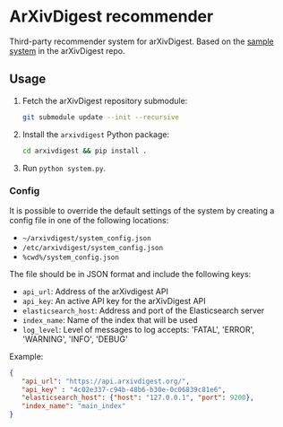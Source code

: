 # ArXivDigest recommender

Third-party recommender system for arXivDigest. Based on the [sample system](https://github.com/iai-group/arXivDigest/tree/master/sample) in the arXivDigest repo.

## Usage

1. Fetch the arXivDigest repository submodule:
   ```sh
   git submodule update --init --recursive
   ```
2. Install the `arxivdigest` Python package:
   ```sh
   cd arxivdigest && pip install .
   ```
1. Run `python system.py`.

### Config

It is possible to override the default settings of the system by creating a config file in one of the following locations:
* `~/arxivdigest/system_config.json`
* `/etc/arxivdigest/system_config.json`
* `%cwd%/system_config.json`
 
The file should be in JSON format and include the following keys:   
* `api_url`: Address of the arXivdigest API 
* `api_key`: An active API key for the arXivDigest API
* `elasticsearch_host`: Address and port of the Elasticsearch server
* `index_name`: Name of the index that will be used
* `log_level`: Level of messages to log accepts: 'FATAL', 'ERROR', 'WARNING', 'INFO', 'DEBUG'

Example:

```json
{
   "api_url": "https://api.arxivdigest.org/",
   "api_key" : "4c02e337-c94b-48b6-b30e-0c06839c81e6",
   "elasticsearch_host": {"host": "127.0.0.1", "port": 9200},
   "index_name": "main_index"
}
```
